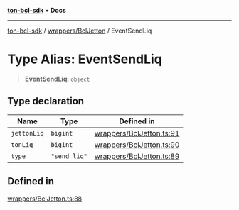 [**ton-bcl-sdk**](../../../README.md) • **Docs**

***

[ton-bcl-sdk](../../../README.md) / [wrappers/BclJetton](../README.md) / EventSendLiq

# Type Alias: EventSendLiq

> **EventSendLiq**: `object`

## Type declaration

| Name | Type | Defined in |
| ------ | ------ | ------ |
| `jettonLiq` | `bigint` | [wrappers/BclJetton.ts:91](https://github.com/ton-fun-tech/ton-bcl-sdk/blob/51c29e03ce6783fe32c30630f21ec8c9f76516e2/src/wrappers/BclJetton.ts#L91) |
| `tonLiq` | `bigint` | [wrappers/BclJetton.ts:90](https://github.com/ton-fun-tech/ton-bcl-sdk/blob/51c29e03ce6783fe32c30630f21ec8c9f76516e2/src/wrappers/BclJetton.ts#L90) |
| `type` | `"send_liq"` | [wrappers/BclJetton.ts:89](https://github.com/ton-fun-tech/ton-bcl-sdk/blob/51c29e03ce6783fe32c30630f21ec8c9f76516e2/src/wrappers/BclJetton.ts#L89) |

## Defined in

[wrappers/BclJetton.ts:88](https://github.com/ton-fun-tech/ton-bcl-sdk/blob/51c29e03ce6783fe32c30630f21ec8c9f76516e2/src/wrappers/BclJetton.ts#L88)
